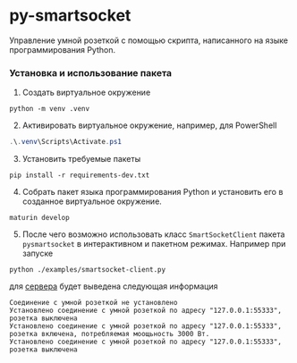 # py-smartsocket

Управление умной розеткой с помощью скрипта, написанного на языке программирования Python.

### Установка и использование пакета

1. Создать виртуальное окружение

```shell
python -m venv .venv
```

2. Активировать виртуальное окружение, например, для PowerShell

```powershell
.\.venv\Scripts\Activate.ps1
```

3. Установить требуемые пакеты

```shell
pip install -r requirements-dev.txt
```

4. Собрать пакет языка программирования Python и установить его в созданное виртуальное окружение.

```shell
maturin develop
```

5. После чего возможно использовать класс `SmartSocketClient` пакета `pysmartsocket` в интерактивном и пакетном режимах. Например при запуске

```shell
python ./examples/smartsocket-client.py
```

для [сервера](https://codeberg.org/new-divos/rustdev-tasks/src/branch/main/smarthome2/examples/smartsocket_server.rs) будет выведена следующая информация

```none
Соединение с умной розеткой не установлено
Установлено соединение с умной розеткой по адресу "127.0.0.1:55333", розетка выключена
Установлено соединение с умной розеткой по адресу "127.0.0.1:55333", розетка включена, потребляемая моoщьность 3000 Вт.
Установлено соединение с умной розеткой по адресу "127.0.0.1:55333", розетка выключена
```
